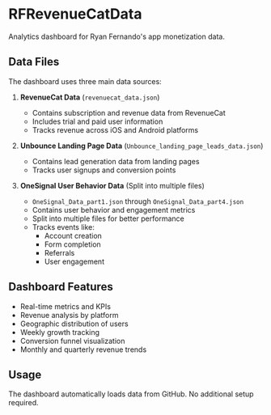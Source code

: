 # RFRevenueCatData

Analytics dashboard for Ryan Fernando's app monetization data.

## Data Files

The dashboard uses three main data sources:

1. **RevenueCat Data** (`revenuecat_data.json`)
   - Contains subscription and revenue data from RevenueCat
   - Includes trial and paid user information
   - Tracks revenue across iOS and Android platforms

2. **Unbounce Landing Page Data** (`Unbounce_landing_page_leads_data.json`)
   - Contains lead generation data from landing pages
   - Tracks user signups and conversion points

3. **OneSignal User Behavior Data** (Split into multiple files)
   - `OneSignal_Data_part1.json` through `OneSignal_Data_part4.json`
   - Contains user behavior and engagement metrics
   - Split into multiple files for better performance
   - Tracks events like:
     - Account creation
     - Form completion
     - Referrals
     - User engagement

## Dashboard Features

- Real-time metrics and KPIs
- Revenue analysis by platform
- Geographic distribution of users
- Weekly growth tracking
- Conversion funnel visualization
- Monthly and quarterly revenue trends

## Usage

The dashboard automatically loads data from GitHub. No additional setup required.
